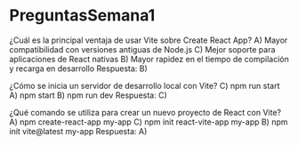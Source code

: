 # PreguntasSemana1

¿Cuál es la principal ventaja de usar Vite sobre Create React App?
A) Mayor compatibilidad con versiones antiguas de Node.js
C) Mejor soporte para aplicaciones de React nativas
B) Mayor rapidez en el tiempo de compilación y recarga en desarrollo
Respuesta: B)


¿Cómo se inicia un servidor de desarrollo local con Vite?
C) npm run start
A) npm start
B) npm run dev
Respuesta: C) 



¿Qué comando se utiliza para crear un nuevo proyecto de React con Vite?
A) npm create-react-app my-app
C) npm init react-vite-app my-app
B) npm init vite@latest my-app
Respuesta: A) 
